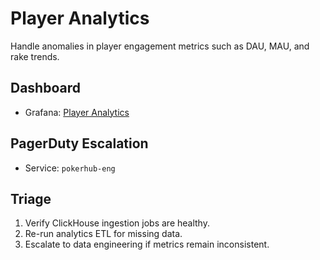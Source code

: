 # Player Analytics

Handle anomalies in player engagement metrics such as DAU, MAU, and rake trends.

## Dashboard
- Grafana: [Player Analytics](../../infrastructure/observability/player-analytics-dashboard.json)

## PagerDuty Escalation
- Service: `pokerhub-eng`

## Triage
1. Verify ClickHouse ingestion jobs are healthy.
2. Re-run analytics ETL for missing data.
3. Escalate to data engineering if metrics remain inconsistent.
